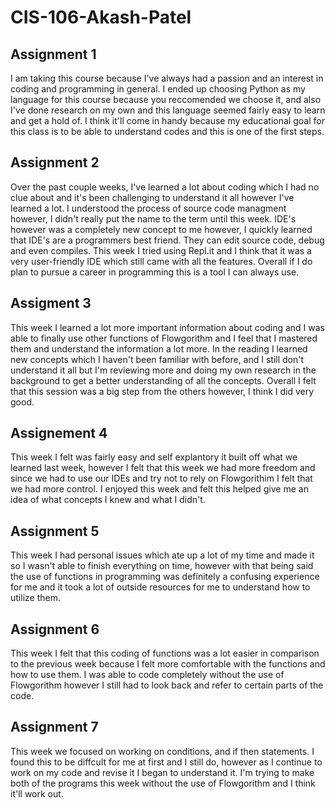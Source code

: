 # CIS-106-Akash-Patel

## Assignment 1

I am taking this course because I've always had a passion and an interest in coding and programming in general. I ended up choosing Python as my language for this course because you reccomended we choose it, and also I've done research on my own and this language seemed fairly easy to learn and get a hold of. I think it'll come in handy because my educational goal for this class is to be able to understand codes and this is one of the first steps.

## Assignment 2

Over the past couple weeks, I've learned a lot about coding which I had no clue about and it's been challenging to understand it all however I've learned a lot. I understood the process of source code managment however, I didn't really put the name to the term until this week. IDE's however was a completely new concept to me however, I quickly learned that IDE's are a programmers best friend. They can edit source code, debug and even compiles. This week I tried using Repl.it and I think that it was a very user-friendly IDE which still came with all the features. Overall if I do plan to pursue a career in programming this is a tool I can always use.

## Assigment 3

This week I learned a lot more important information about coding and I was able to finally use other functions of Flowgorithm and I feel that I mastered them and understand the information a lot more. In the reading I learned new concepts which I haven't been familiar with before, and I still don't understand it all but I'm reviewing more and doing my own research in the background to get a better understanding of all the concepts. Overall I felt that this session was a big step from the others however, I think I did very good.

## Assignement 4

This week I felt was fairly easy and self explantory it built off what we learned last week, however I felt that this week we had more freedom and since we had to use our IDEs and try not to rely on Flowgorithim I felt that we had more control. I enjoyed this week and felt this helped give me an idea of what concepts I knew and what I didn't.

## Assignment 5

This week I had personal issues which ate up a lot of my time and made it so I wasn't able to finish everything on time, however with that being said the use of functions in programming was definitely a confusing experience for me and it took a lot of outside resources for me to understand how to utilize them. 

## Assignment 6 

This week I felt that this coding of functions was a lot easier in comparison to the previous week because I felt more comfortable with the functions and how to use them. I was able to code completely without the use of Flowgorithm however I still had to look back and refer to certain parts of the code.

## Assignment 7

This week we focused on working on conditions, and if then statements. I found this to be diffcult for me at first and I still do, however as I continue to work on my code and revise it I began to understand it. I'm trying to make both of the programs this week without the use of Flowgorithm and I think it'll work out.
